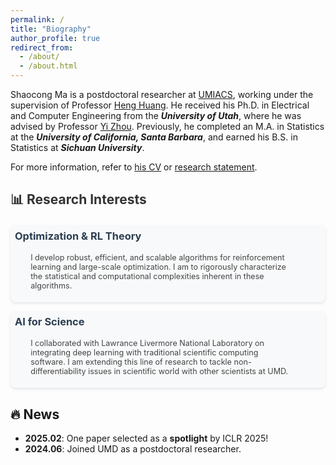 ```yaml
---
permalink: / 
title: "Biography"
author_profile: true
redirect_from: 
  - /about/
  - /about.html
---
```


<style>
.highlight {
    background-color: #fff3cd;
    padding: 0 4px;
    border-radius: 3px;
}
.research-interest p {
    margin-left: 2em; 
    word-wrap: break-word;      /* Legacy property */
    overflow-wrap: break-word;  /* Modern property */
    max-width: 85%;           /* Ensures content doesn't overflow container */
    color: #444;
    font-size: 0.9em;
    text-align: left;
}
</style>

Shaocong Ma is a postdoctoral researcher at <a href="https://www.umiacs.umd.edu/"  class="bio">UMIACS</a>, working under the supervision of Professor <a href="https://www.cs.umd.edu/~heng/"  class="bio">Heng Huang</a>. He received his Ph.D. in Electrical and Computer Engineering from the ***University of Utah***, where he was advised by Professor <a href="https://sites.google.com/site/yizhouhomepage/"  class="bio">Yi Zhou</a>. Previously, he completed an M.A. in Statistics at the ***University of California, Santa Barbara***, and earned his B.S. in Statistics at ***Sichuan University***.  

For more information, refer to <a href="/cv/"  class="bio">his CV</a> or <a href="/files/Research_Summary.pdf"  class="bio">research statement</a>.

<div style="margin: 1em 0;">
  <h2 style="color: #333; margin-bottom: 1em;">📊 Research Interests</h2>
  <div class="research-interest" style="display: flex; gap: 1em; flex-wrap: wrap;">
    <div style="flex: 1; min-width: 300px; background: #f8f9fa; padding: 0.5em; border-radius: 8px; box-shadow: 0 2px 4px rgba(0,0,0,0.1);">
      <h3 style="color: #2c3e50; margin-top: 0;">Optimization & RL Theory</h3>
      <p>
        I develop robust, efficient, and scalable algorithms for reinforcement learning and large-scale optimization. I am to rigorously characterize the statistical and computational complexities inherent in these algorithms.
      </p>
    </div>
    <div style="flex: 1; min-width: 300px; background: #f8f9fa; padding: 0.5em; border-radius: 8px; box-shadow: 0 2px 4px rgba(0,0,0,0.1);">
      <h3 style="color: #2c3e50; margin-top: 0;">AI for Science</h3>
      <p>
        I collaborated with Lawrance Livermore National Laboratory on integrating deep learning with traditional scientific computing software. I am extending this line of research to tackle non-differentiability issues in scientific world with other scientists at UMD.
      </p>
    </div>
  </div>
</div>

🔥 News
-----
  - **2025.02**: One paper selected as a <strong>spotlight</strong> by ICLR 2025! 
  - **2024.06**: Joined UMD as a postdoctoral researcher. 


 
